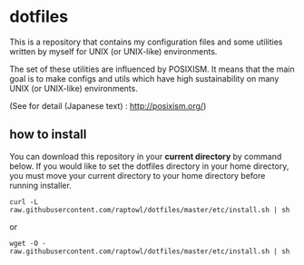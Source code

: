 # dotfiles

This is a repository that contains my configuration files and some utilities written by myself for UNIX (or UNIX-like) environments.

The set of these utilities are influenced by POSIXISM.
It means that the main goal is to make configs and utils which have high sustainability on many UNIX (or UNIX-like) environments.

(See for detail (Japanese text) : http://posixism.org/)

## how to install

You can download this repository in your **current directory** by command below.
If you would like to set the dotfiles directory in your home directory,
you must move your current directory to your home directory before running installer.
```
curl -L raw.githubusercontent.com/raptowl/dotfiles/master/etc/install.sh | sh
```
or
```
wget -O - raw.githubusercontent.com/raptowl/dotfiles/master/etc/install.sh | sh
```

